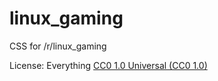 # linux_gaming
CSS for /r/linux_gaming

License: Everything [CC0 1.0 Universal (CC0 1.0)](https://creativecommons.org/publicdomain/zero/1.0/)
